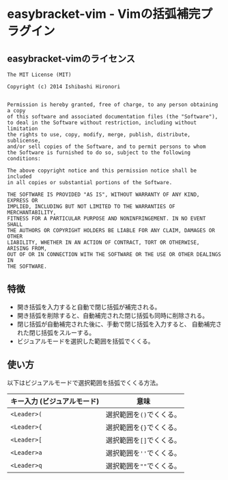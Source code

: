easybracket-vim - Vimの括弧補完プラグイン
=========================================

easybracket-vimのライセンス
---------------------------

```
The MIT License (MIT)

Copyright (c) 2014 Ishibashi Hironori


Permission is hereby granted, free of charge, to any person obtaining a copy
of this software and associated documentation files (the "Software"),
to deal in the Software without restriction, including without limitation
the rights to use, copy, modify, merge, publish, distribute, sublicense,
and/or sell copies of the Software, and to permit persons to whom
the Software is furnished to do so, subject to the following conditions:

The above copyright notice and this permission notice shall be included
in all copies or substantial portions of the Software.

THE SOFTWARE IS PROVIDED "AS IS", WITHOUT WARRANTY OF ANY KIND, EXPRESS OR
IMPLIED, INCLUDING BUT NOT LIMITED TO THE WARRANTIES OF MERCHANTABILITY,
FITNESS FOR A PARTICULAR PURPOSE AND NONINFRINGEMENT. IN NO EVENT SHALL
THE AUTHORS OR COPYRIGHT HOLDERS BE LIABLE FOR ANY CLAIM, DAMAGES OR OTHER
LIABILITY, WHETHER IN AN ACTION OF CONTRACT, TORT OR OTHERWISE, ARISING FROM,
OUT OF OR IN CONNECTION WITH THE SOFTWARE OR THE USE OR OTHER DEALINGS IN
THE SOFTWARE.
```



特徴
----

* 開き括弧を入力すると自動で閉じ括弧が補完される。
* 開き括弧を削除すると、自動補完された閉じ括弧も同時に削除される。
* 閉じ括弧が自動補完された後に、手動で閉じ括弧を入力すると、
  自動補完された閉じ括弧をスルーする。
* ビジュアルモードを選択した範囲を括弧でくくる。



使い方
------

以下はビジュアルモードで選択範囲を括弧でくくる方法。

| キー入力 (ビジュアルモード) | 意味                     |
|-----------------------------|--------------------------|
| `<Leader>(`                 | 選択範囲を`()`でくくる。 |
| `<Leader>{`                 | 選択範囲を`{}`でくくる。 |
| `<Leader>[`                 | 選択範囲を`[]`でくくる。 |
| `<Leader>a`                 | 選択範囲を`''`でくくる。 |
| `<Leader>q`                 | 選択範囲を`""`でくくる。 |

